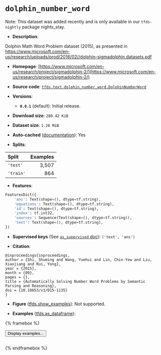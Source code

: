 <div itemscope itemtype="http://schema.org/Dataset">
  <div itemscope itemprop="includedInDataCatalog" itemtype="http://schema.org/DataCatalog">
    <meta itemprop="name" content="TensorFlow Datasets" />
  </div>
  <meta itemprop="name" content="dolphin_number_word" />
  <meta itemprop="description" content="Dolphin Math Word Problem dataset (2015), as presented in https://www.microsoft.com/en-us/research/uploads/prod/2016/02//dolphin-sigmadolphin.datasets.pdf&#10;&#10;To use this dataset:&#10;&#10;```python&#10;import tensorflow_datasets as tfds&#10;&#10;ds = tfds.load(&#x27;dolphin_number_word&#x27;, split=&#x27;train&#x27;)&#10;for ex in ds.take(4):&#10;  print(ex)&#10;```&#10;&#10;See [the guide](https://www.tensorflow.org/datasets/overview) for more&#10;informations on [tensorflow_datasets](https://www.tensorflow.org/datasets).&#10;&#10;" />
  <meta itemprop="url" content="https://www.tensorflow.org/datasets/catalog/dolphin_number_word" />
  <meta itemprop="sameAs" content="https://www.microsoft.com/en-us/research/project/sigmadolphin-2/" />
  <meta itemprop="citation" content="@inproceedings{inproceedings,&#10;author = {Shi, Shuming and Wang, Yuehui and Lin, Chin-Yew and Liu, Xiaojiang and Rui, Yong},&#10;year = {2015},&#10;month = {09},&#10;pages = {},&#10;title = {Automatically Solving Number Word Problems by Semantic Parsing and Reasoning},&#10;doi = {10.18653/v1/D15-1135}&#10;}" />
</div>

# `dolphin_number_word`

Note: This dataset was added recently and is only available in our
`tfds-nightly` package
<span class="material-icons" title="Available only in the tfds-nightly package">nights_stay</span>.

*   **Description**:

Dolphin Math Word Problem dataset (2015), as presented in
https://www.microsoft.com/en-us/research/uploads/prod/2016/02//dolphin-sigmadolphin.datasets.pdf

*   **Homepage**:
    [https://www.microsoft.com/en-us/research/project/sigmadolphin-2/](https://www.microsoft.com/en-us/research/project/sigmadolphin-2/)

*   **Source code**:
    [`tfds.text.dolphin_number_word.DolphinNumberWord`](https://github.com/tensorflow/datasets/tree/master/tensorflow_datasets/text/dolphin_number_word/dolphin_number_word.py)

*   **Versions**:

    *   **`0.0.1`** (default): Initial release.

*   **Download size**: `280.42 KiB`

*   **Dataset size**: `1.26 MiB`

*   **Auto-cached**
    ([documentation](https://www.tensorflow.org/datasets/performances#auto-caching)):
    Yes

*   **Splits**:

Split     | Examples
:-------- | -------:
`'test'`  | 3,507
`'train'` | 864

*   **Features**:

```python
FeaturesDict({
    'ans': Text(shape=(), dtype=tf.string),
    'equations': Text(shape=(), dtype=tf.string),
    'id': Text(shape=(), dtype=tf.string),
    'index': tf.int32,
    'sources': Sequence(Text(shape=(), dtype=tf.string)),
    'text': Text(shape=(), dtype=tf.string),
})
```

*   **Supervised keys** (See
    [`as_supervised` doc](https://www.tensorflow.org/datasets/api_docs/python/tfds/load#args)):
    `('text', 'ans')`

*   **Citation**:

```
@inproceedings{inproceedings,
author = {Shi, Shuming and Wang, Yuehui and Lin, Chin-Yew and Liu, Xiaojiang and Rui, Yong},
year = {2015},
month = {09},
pages = {},
title = {Automatically Solving Number Word Problems by Semantic Parsing and Reasoning},
doi = {10.18653/v1/D15-1135}
}
```

*   **Figure**
    ([tfds.show_examples](https://www.tensorflow.org/datasets/api_docs/python/tfds/visualization/show_examples)):
    Not supported.

*   **Examples**
    ([tfds.as_dataframe](https://www.tensorflow.org/datasets/api_docs/python/tfds/as_dataframe)):

<!-- mdformat off(HTML should not be auto-formatted) -->

{% framebox %}

<button id="displaydataframe">Display examples...</button>
<div id="dataframecontent" style="overflow-x:scroll"></div>
<script src="https://www.gstatic.com/external_hosted/jquery2.min.js"></script>
<script>
var url = "https://storage.googleapis.com/tfds-data/visualization/dataframe/dolphin_number_word-0.0.1.html";
$(document).ready(() => {
  $("#displaydataframe").click((event) => {
    // Disable the button after clicking (dataframe loaded only once).
    $("#displaydataframe").prop("disabled", true);

    // Pre-fetch and display the content
    $.get(url, (data) => {
      $("#dataframecontent").html(data);
    }).fail(() => {
      $("#dataframecontent").html(
        'Error loading examples. If the error persist, please open '
        + 'a new issue.'
      );
    });
  });
});
</script>

{% endframebox %}

<!-- mdformat on -->